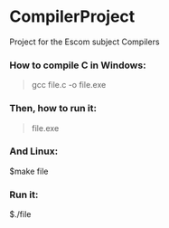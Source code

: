 # CompilerProject
Project for the Escom subject Compilers

### How to compile C in Windows:
>gcc file.c -o file.exe

### Then, how to run it:
>file.exe

### And Linux:
$make file

### Run it:
$./file